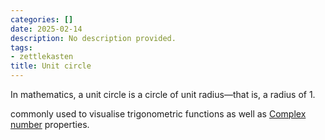 ```yaml
---
categories: []
date: 2025-02-14
description: No description provided.
tags:
- zettlekasten
title: Unit circle
---
```


In mathematics, a unit circle is a circle of unit radius—that is, a radius of 1.

commonly used to visualise trigonometric functions as well as [Complex number](Complex%20number.md) properties.